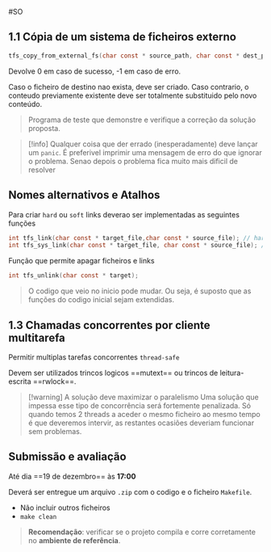 #SO 

## 1.1 Cópia de um sistema de ficheiros externo

```c
tfs_copy_from_external_fs(char const * source_path, char const * dest_path);
```

Devolve 0 em caso de sucesso, -1 em caso de erro.

Caso o ficheiro de destino nao exista, deve ser criado. Caso contrario, o conteudo previamente existente deve ser totalmente substituido pelo novo conteúdo.

> Programa de teste que demonstre e verifique a correção da solução proposta.

> [!info] Qualquer coisa que der errado (inesperadamente) deve lançar um `panic`.
> É preferivel imprimir uma mensagem de erro do que ignorar o problema. Senao depois o problema fica muito mais dificil de resolver

## Nomes alternativos e Atalhos

Para criar `hard` ou `soft` links deverao ser implementadas as seguintes funções

```c
int tfs_link(char const * target_file,char const * source_file); // hard link
int tfs_sys_link(char const * target_file, char const * source_file); // soft link
```

Função que permite apagar ficheiros e links

```c
int tfs_unlink(char const * target);
```

> O codigo que veio no inicio pode mudar. Ou seja, é suposto que as funções do codigo inicial sejam extendidas.

## 1.3 Chamadas concorrentes por cliente multitarefa

Permitir multiplas tarefas concorrentes `thread-safe`

Devem ser utilizados trincos logicos ==mutext== ou trincos de leitura-escrita ==rwlock==.

> [!warning] A solução deve maximizar o paralelismo
> Uma solução que impessa esse tipo de concorrência será fortemente penalizada. Só quando temos 2 threads a aceder o mesmo ficheiro ao mesmo tempo é que deveremos intervir, as restantes ocasiões deveriam funcionar sem problemas.

## Submissão e avaliação

Até dia ==19 de dezembro== às __17:00__

Deverá ser entregue um arquivo `.zip` com o codigo e o ficheiro `Makefile`.
- Não incluir outros ficheiros
- `make clean`

>__Recomendação__: verificar se o projeto compila e corre corretamente no __ambiente de referência__.

